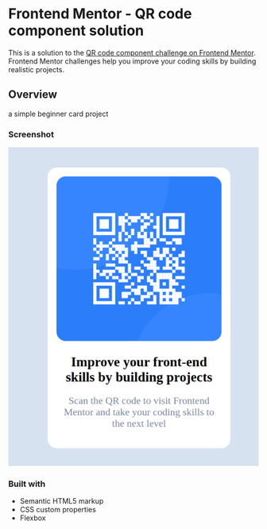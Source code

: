 # Frontend Mentor - QR code component solution

This is a solution to the [QR code component challenge on Frontend Mentor](https://www.frontendmentor.io/challenges/qr-code-component-iux_sIO_H). Frontend Mentor challenges help you improve your coding skills by building realistic projects. 


## Overview

a simple beginner card project

### Screenshot

![](images/screenshots/card.png)

### Built with

- Semantic HTML5 markup
- CSS custom properties
- Flexbox

